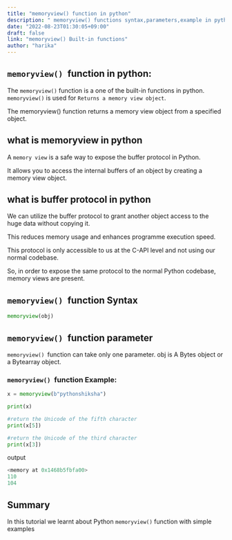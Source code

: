 ```yaml
---
title: "memoryview() function in python"
description: " memoryview() functions syntax,parameters,example in python"
date: "2022-08-23T01:30:05+09:00"
draft: false
link: "memoryview() Built-in functions"
author: "harika"
---
```


## `memoryview() `function in python:
The `memoryview()` function is a one of the built-in functions in python.
`memoryview()` is used for `Returns a memory view object`.

The memoryview() function returns a memory view object from a specified object.

## what is memoryview in python 
A `memory view` is a safe way to expose the buffer protocol in Python.

It allows you to access the internal buffers of an object by creating a memory view object.

## what is buffer protocol in python
We can utilize the buffer protocol to grant another object access to the huge data without copying it.

This reduces memory usage and enhances programme execution speed. 

This protocol is only accessible to us at the C-API level and not using our normal codebase.

So, in order to expose the same protocol to the normal Python codebase, memory views are present.


## `memoryview() `function Syntax
```python
memoryview(obj)
```
## `memoryview() `function parameter
`memoryview() `function can take only one parameter.
obj is A Bytes object or a Bytearray object.

### `memoryview() `function Example:
```python
x = memoryview(b"pythonshiksha")

print(x)

#return the Unicode of the fifth character
print(x[5])

#return the Unicode of the third character
print(x[3])
```
output
```python
<memory at 0x1468b5fbfa00>
110
104
```
## Summary
In this tutorial we learnt about Python `memoryview()` function with simple examples

